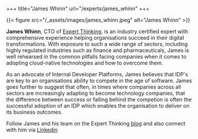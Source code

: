 +++
title="James Whinn"
url="/experts/james_whinn"
+++

{{< figure src="/_assets/images/james_whinn.jpeg" alt="James Whinn" >}}

**James Whinn**, CTO of [Expert Thinking](https://expert-thinking.co.uk), is an industry certified expert with comprehensive experience helping organisations succeed in their digital transformations. With exposure to such a wide range of sectors, including highly regulated industries such as finance and pharmaceuticals, James is well rehearsed in the common pitfalls facing companies when it comes to adopting cloud-native technologies and how to overcome them.

As an advocate of Internal Developer Platforms, James believes that IDP's are key to an organisations ability to compete in the age of software. James goes further to suggest that often, in times where companies across all sectors are increasingly adapting to become technology companies, that the difference between success or falling behind the competion is often the successful adoption of an IDP which enables the organisation to deliver on its business outcomes. 

Follow James and his team on the Expert Thinking [blog](https://expert-thinking.co.uk/our-blog/) and also connect with him via [Linkedin](https://www.linkedin.com/in/jameswhinn/)